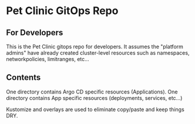 # Pet Clinic GitOps Repo

## For Developers

This is the Pet Clinic gitops repo for developers.  It assumes the "platform admins" have already created cluster-level resources such as namespaces, networkpolicies, limitranges, etc...

## Contents

One directory contains Argo CD specific resources (Applications).
One directory contains App specific resources (deployments, services, etc...)

Kustomize and overlays are used to eliminate copy/paste and keep things DRY.

